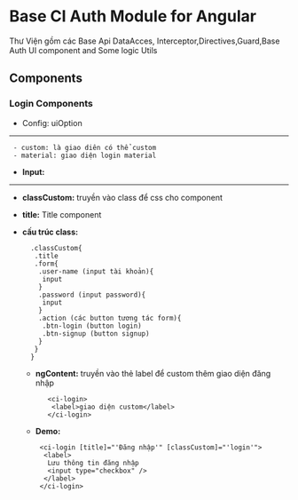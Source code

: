 # Base CI Auth Module for Angular

Thư Viện gồm các Base Api DataAcces, Interceptor,Directives,Guard,Base Auth UI component and Some logic Utils

## Components

### Login Components

- Config: uiOption

---

     - custom: là giao diên có thể custom
     - material: giao diện login material

- **Input:**

---

- **classCustom:** truyền vào class để css cho component
- **title:** Title component
- **cấu trúc class:**

  ```
    .classCustom{
     .title
     .form{
      .user-name (input tài khoản){
       input
      }
      .password (input password){
       input
      }
      .action (các button tương tác form){
       .btn-login (button login)
       .btn-signup (button signup)
      }
     }
    }
  ```

  - **ngContent:** truyền vào thẻ label để custom thêm giao diện đăng nhập

    ```
       <ci-login>
        <label>giao diện custom</label>
       </ci-login>
    ```

  - **Demo:**

    ```
     <ci-login [title]="'Đăng nhập'" [classCustom]="'login'">
      <label>
       Lưu thông tin đăng nhập
       <input type="checkbox" />
      </label>
     </ci-login>

    ```
